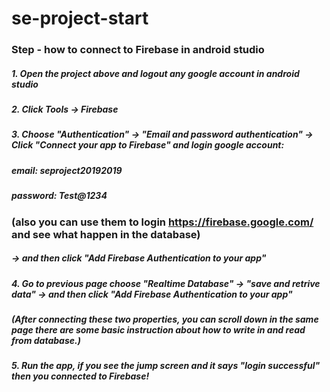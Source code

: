 # se-project-start
### Step - how to connect to Firebase in android studio
##### 1. Open the project above and logout any google account in android studio

##### 2. Click Tools -> Firebase

##### 3. Choose "Authentication" -> "Email and password authentication" -> Click "Connect your app to Firebase" and login google account:
##### email: seproject20192019
##### password: Test@1234
### (also you can use them to login https://firebase.google.com/ and see what happen in the database)
##### -> and then click "Add Firebase Authentication to your app"

##### 4. Go to previous page choose "Realtime Database" -> "save and retrive data" -> and then click "Add Firebase Authentication to your app"
##### (After connecting these two properties, you can scroll down in the same page there are some basic instruction about how to write in and read from database.)

##### 5. Run the app, if you see the jump screen and it says "login successful" then you connected to Firebase!
